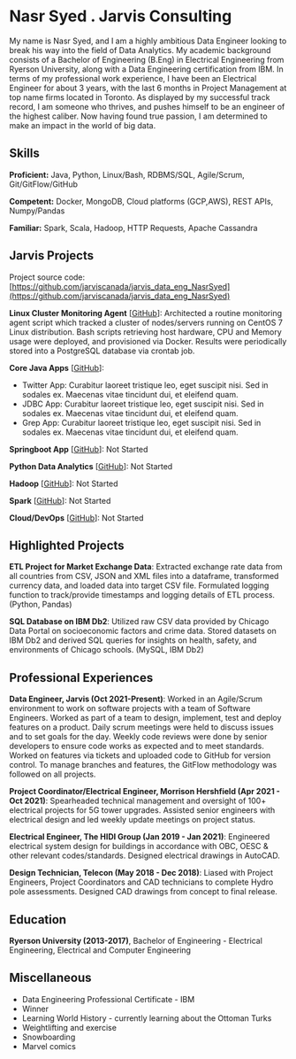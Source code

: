 # Nasr Syed . Jarvis Consulting

My name is Nasr Syed, and I am a highly ambitious Data Engineer looking to break his way into the field of Data Analytics. My academic background consists of a Bachelor of Engineering (B.Eng) in Electrical Engineering from Ryerson University, along with a Data Engineering certification from IBM. In terms of my professional work experience, I have been an Electrical Engineer for about 3 years, with the last 6 months in Project Management at top name firms located in Toronto. As displayed by my successful track record, I am someone who thrives, and pushes himself to be an engineer of the highest caliber. Now having found true passion, I am determined to make an impact in the world of big data.

## Skills

**Proficient:** Java, Python, Linux/Bash, RDBMS/SQL, Agile/Scrum, Git/GitFlow/GitHub

**Competent:** Docker, MongoDB, Cloud platforms (GCP,AWS), REST APIs, Numpy/Pandas

**Familiar:** Spark, Scala, Hadoop, HTTP Requests, Apache Cassandra

## Jarvis Projects

Project source code: [https://github.com/jarviscanada/jarvis_data_eng_NasrSyed](https://github.com/jarviscanada/jarvis_data_eng_NasrSyed)


**Linux Cluster Monitoring Agent** [[GitHub](https://github.com/jarviscanada/jarvis_data_eng_NasrSyed/tree/master/linux_sql)]: Architected a routine monitoring agent script which tracked a cluster of nodes/servers running on CentOS 7 Linux distribution. Bash scripts retrieving host hardware, CPU and Memory usage were deployed, and provisioned via Docker. Results were periodically stored into a PostgreSQL database via crontab job.

**Core Java Apps** [[GitHub](https://github.com/jarviscanada/jarvis_data_eng_NasrSyed/tree/master/core_java)]:
      
  - Twitter App: Curabitur laoreet tristique leo, eget suscipit nisi. Sed in sodales ex. Maecenas vitae tincidunt dui, et eleifend quam.
  - JDBC App: Curabitur laoreet tristique leo, eget suscipit nisi. Sed in sodales ex. Maecenas vitae tincidunt dui, et eleifend quam.
  - Grep App: Curabitur laoreet tristique leo, eget suscipit nisi. Sed in sodales ex. Maecenas vitae tincidunt dui, et eleifend quam.

**Springboot App** [[GitHub](https://github.com/jarviscanada/jarvis_data_eng_NasrSyed/tree/master/springboot)]: Not Started

**Python Data Analytics** [[GitHub](https://github.com/jarviscanada/jarvis_data_eng_NasrSyed/tree/master/python_data_anlytics)]: Not Started

**Hadoop** [[GitHub](https://github.com/jarviscanada/jarvis_data_eng_NasrSyed/tree/master/hadoop)]: Not Started

**Spark** [[GitHub](https://github.com/jarviscanada/jarvis_data_eng_NasrSyed/tree/master/spark)]: Not Started

**Cloud/DevOps** [[GitHub](https://github.com/jarviscanada/jarvis_data_eng_NasrSyed/tree/master/cloud_devops)]: Not Started


## Highlighted Projects
**ETL Project for Market Exchange Data**: Extracted exchange rate data from all countries from CSV, JSON and XML files into a dataframe, transformed currency data, and loaded data into target CSV file. Formulated logging function to track/provide timestamps and logging details of ETL process. (Python, Pandas)

**SQL Database on IBM Db2**: Utilized raw CSV data provided by Chicago Data Portal on socioeconomic factors and crime data. Stored datasets on IBM Db2 and derived SQL queries for insights on health, safety, and environments of Chicago schools. (MySQL, IBM Db2)


## Professional Experiences

**Data Engineer, Jarvis (Oct 2021-Present)**: Worked in an Agile/Scrum environment to work on software projects with a team of Software Engineers. Worked as part of a team to design, implement, test and deploy features on a product. Daily scrum meetings were held to discuss issues and to set goals for the day. Weekly code reviews were done by senior developers to ensure code works as expected and to meet standards. Worked on features via tickets and uploaded code to GitHub for version control. To manage branches and features, the GitFlow methodology was followed on all projects.

**Project Coordinator/Electrical Engineer, Morrison Hershfield (Apr 2021 - Oct 2021)**: Spearheaded technical management and oversight of 100+ electrical projects for 5G tower upgrades. Assisted senior engineers with electrical design and led weekly update meetings on project status.

**Electrical Engineer, The HIDI Group (Jan 2019 - Jan 2021)**: Engineered electrical system design for buildings in accordance with OBC, OESC & other relevant codes/standards. Designed electrical drawings in AutoCAD.

**Design Technician, Telecon (May 2018 - Dec 2018)**: Liased with Project Engineers, Project Coordinators and CAD technicians to complete Hydro pole assessments. Designed CAD drawings from concept to final release.


## Education
**Ryerson University (2013-2017)**, Bachelor of Engineering - Electrical Engineering, Electrical and Computer Engineering


## Miscellaneous
- Data Engineering Professional Certificate - IBM
- Winner
- Learning World History - currently learning about the Ottoman Turks
- Weightlifting and exercise
- Snowboarding
- Marvel comics